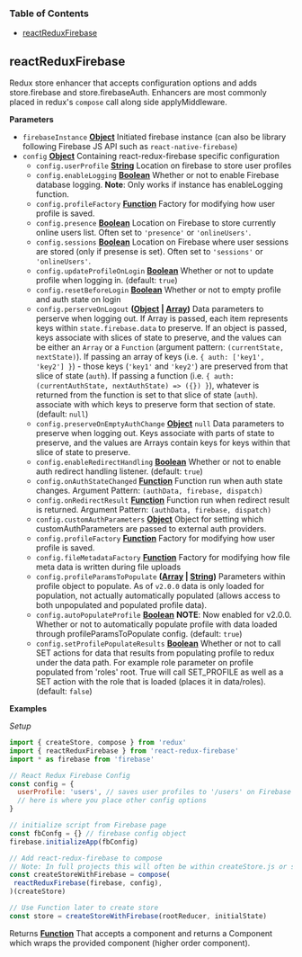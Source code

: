 <!-- Generated by documentation.js. Update this documentation by updating the source code. -->

### Table of Contents

-   [reactReduxFirebase][1]

## reactReduxFirebase

Redux store enhancer that accepts configuration options and adds
store.firebase and store.firebaseAuth. Enhancers are most commonly placed in redux's `compose` call
along side applyMiddleware.

**Parameters**

-   `firebaseInstance` **[Object][2]** Initiated firebase instance (can also
    be library following Firebase JS API such as `react-native-firebase`)
-   `config` **[Object][2]** Containing react-redux-firebase specific configuration
    -   `config.userProfile` **[String][3]** Location on firebase to store user profiles
    -   `config.enableLogging` **[Boolean][4]** Whether or not to enable Firebase database logging.
        **Note**: Only works if instance has enableLogging function.
    -   `config.profileFactory` **[Function][5]** Factory for modifying how user profile is saved.
    -   `config.presence` **[Boolean][4]** Location on Firebase to store currently
        online users list. Often set to `'presence'` or `'onlineUsers'`.
    -   `config.sessions` **[Boolean][4]** Location on Firebase where user
        sessions are stored (only if presense is set). Often set to `'sessions'` or `'onlineUsers'`.
    -   `config.updateProfileOnLogin` **[Boolean][4]** Whether or not to update
        profile when logging in. (default: `true`)
    -   `config.resetBeforeLogin` **[Boolean][4]** Whether or not to empty profile
        and auth state on login
    -   `config.perserveOnLogout` **([Object][2] \| [Array][6])** Data parameters to perserve
        when logging out. If Array is passed, each item represents keys
        within `state.firebase.data` to preserve. If an object is passed,
        keys associate with slices of state to preserve, and the values can be either
        an `Array` or a `Function` (argument pattern: `(currentState, nextState)`).
        If passing an array of keys (i.e. `{ auth: ['key1', 'key2'] }`) - those keys
        (`'key1'` and `'key2'`) are preserved from that slice of state (`auth`). If
        passing a function (i.e.
        `{ auth: (currentAuthState, nextAuthState) => ({}) }`),
        whatever is returned from the function is set to that slice of state (`auth`).
        associate with which keys to preserve form that section of state.
        (default: `null`)
    -   `config.preserveOnEmptyAuthChange` **[Object][2]** `null` Data parameters to
        preserve when logging out. Keys associate with parts of state to preserve,
        and the values are Arrays contain keys for keys within that slice of state
        to preserve.
    -   `config.enableRedirectHandling` **[Boolean][4]** Whether or not to enable
        auth redirect handling listener. (default: `true`)
    -   `config.onAuthStateChanged` **[Function][5]** Function run when auth state
        changes. Argument Pattern: `(authData, firebase, dispatch)`
    -   `config.onRedirectResult` **[Function][5]** Function run when redirect
        result is returned. Argument Pattern: `(authData, firebase, dispatch)`
    -   `config.customAuthParameters` **[Object][2]** Object for setting which
        customAuthParameters are passed to external auth providers.
    -   `config.profileFactory` **[Function][5]** Factory for modifying how user profile is saved.
    -   `config.fileMetadataFactory` **[Function][5]** Factory for modifying
        how file meta data is written during file uploads
    -   `config.profileParamsToPopulate` **([Array][6] \| [String][3])** Parameters within
        profile object to populate. As of `v2.0.0` data is only loaded for population, not actually automatically populated
        (allows access to both unpopulated and populated profile data).
    -   `config.autoPopulateProfile` **[Boolean][4]** **NOTE**: Now enabled for v2.0.0. Whether or not to
        automatically populate profile with data loaded through profileParamsToPopulate config. (default: `true`)
    -   `config.setProfilePopulateResults` **[Boolean][4]** Whether or not to
        call SET actions for data that results from populating profile to redux under
        the data path. For example role parameter on profile populated from 'roles'
        root. True will call SET_PROFILE as well as a SET action with the role that
        is loaded (places it in data/roles). (default: `false`)

**Examples**

_Setup_

```javascript
import { createStore, compose } from 'redux'
import { reactReduxFirebase } from 'react-redux-firebase'
import * as firebase from 'firebase'

// React Redux Firebase Config
const config = {
  userProfile: 'users', // saves user profiles to '/users' on Firebase
  // here is where you place other config options
}

// initialize script from Firebase page
const fbConfg = {} // firebase config object
firebase.initializeApp(fbConfig)

// Add react-redux-firebase to compose
// Note: In full projects this will often be within createStore.js or store.js
const createStoreWithFirebase = compose(
 reactReduxFirebase(firebase, config),
)(createStore)

// Use Function later to create store
const store = createStoreWithFirebase(rootReducer, initialState)
```

Returns **[Function][5]** That accepts a component and returns a Component which
wraps the provided component (higher order component).

[1]: #reactreduxfirebase

[2]: https://developer.mozilla.org/docs/Web/JavaScript/Reference/Global_Objects/Object

[3]: https://developer.mozilla.org/docs/Web/JavaScript/Reference/Global_Objects/String

[4]: https://developer.mozilla.org/docs/Web/JavaScript/Reference/Global_Objects/Boolean

[5]: https://developer.mozilla.org/docs/Web/JavaScript/Reference/Statements/function

[6]: https://developer.mozilla.org/docs/Web/JavaScript/Reference/Global_Objects/Array
